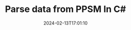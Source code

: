 ---
############################# Static ############################
layout: "auto-gen-parser"
date: 2024-02-13T17:01:10
draft: false
otherformats: 

############################# Head ############################
head_title: "Parse Data from PPSM in C#"
head_description: "Quickly parse data from documents in C#."

############################# Header ############################
title: "Parse data from PPSM In C#"
description: "Parse data from PPSM with a few lines of .NET code."
bg_image: "https://cms.admin.containerize.com/templates/aspose/App_Themes/V3/images/bg/header1.png"
bg_overlay: false
button:
    enable: true
    icon: "fas fa-arrow-down"
    label: "Download Free Trial"
    link: "https://downloads.groupdocs.com/parser/net"

############################# SubMenu ############################
submenu:
    enable: true

    left:
        img_alt: "GroupDocs.Parser for .NET"
        image: "https://cms.admin.containerize.com/templates/groupdocs/images/product-logos/90x90-noborder/groupdocs-parser-net.png"
        product: "GroupDocs.Parser"
        platform: ".NET"

    middle:
        button:

            # button loop
            - link: "https://apireference.groupdocs.com/parser/net"
              text: "API Reference"

            # button loop
            - link: "https://github.com/groupdocs-parser"
              text: "Code Examples"

            # button loop
            - link: "https://products.groupdocs.app/parser/family"
              text: "Live Demos"

            # button loop
            - link: "https://purchase.groupdocs.com/pricing/parser/net"
              text: "Pricing"

    right:
        link_download: "https://downloads.groupdocs.com/parser"
        link_learn: "https://docs.groupdocs.com/parser/net"
        link_buy: "https://purchase.groupdocs.com"

############################# About ############################
about:
    enable: true
    title: "Parse Data with Templates in GroupDocs.Parser for .NET"
    content: |
        Templates can greatly enhance the efficiency, accuracy, and consistency of data extraction from documents. GroupDocs.Parser for .NET provides a powerful solution for working with templates.
        
        With GroupDocs.Parser for .NET, you can easily create templates for different types of documents, including PDFs and Microsoft Word documents. You can also use templates for batch parsing of multiple documents.

        Best practices for working with templates in GroupDocs.Parser for .NET include using unique identifiers and testing templates thoroughly before deployment. With GroupDocs.Parser for .NET, you can optimize data extraction and achieve better results.

        Download and try GroupDocs.Parser for .NET today to simplify your document parsing tasks and improve your productivity. Our documentation and support resources are available to help you get started and achieve success.

        Learn more about document parsing in [documentation](https://docs.groupdocs.com/parser/net/working-with-templates/).

############################# More ############################
more:
    enable: true
    title_left: "System Requirements"
    content_left: |
        GroupDocs.Parser for .NET APIs are supported on all major platforms and operating systems. Before executing the code below, please make sure that you have the following prerequisites installed on your system.
        
        * Operating Systems: Microsoft Windows, Linux, MacOS
        * Development Environments: Microsoft Visual Studio, Xamarin, MonoDevelop
        * Frameworks
        * Download the latest version of GroupDocs.Parser for .NET from [Nuget](https://www.nuget.org/packages/groupdocs.parser)

    title_right: "Why Use GroupDocs.Parser for .NET"
    content_right: |
        * Plain text extraction support from any supported documents    
        * Documents parsing via user-defined templates    
        * Fully support structured text extraction    
        * Text searching via keyword as well as regular expression    
        * Extract formatted text, metadata, images, containers, and attachments    
        * Extract table of contents for some supported document formats    
        * Parse form data from PDF documents    
        * Extract hyperlinks from the document           

############################# Demos ############################
demos:
    enable: true
    title: "Live Demos - Parse data from PPSM Online"
    content: |
       Parse data from PPSM file right now by visiting [GroupDocs.Parser Live Demos](https://products.groupdocs.app/parser/ppsm) website.
       The live demo has the following benefits.
        
############################# About Formats ############################
about_formats:
    enable: true

############################# More Formats ############################
more_formats:
    enable: true
    title: "Parse Data From Other Document Formats"
    content: |
        .NET documents parse API for file formats and images. Extract data for some of the popular file formats as stated below.

############################# Back to top ###############################
back_to_top:
    enable: true
---